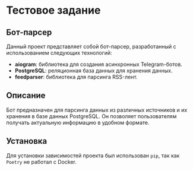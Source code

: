 # Тестовое задание

## Бот-парсер

Данный проект представляет собой бот-парсер, разработанный с использованием следующих технологий:

- **aiogram**: библиотека для создания асинхронных Telegram-ботов.
- **PostgreSQL**: реляционная база данных для хранения данных.
- **feedparser**: библиотека для парсинга RSS-лент.

## Описание

Бот предназначен для парсинга данных из различных источников и их хранения в базе данных PostgreSQL. Он позволяет пользователям получать актуальную информацию в удобном формате.

## Установка

Для установки зависимостей проекта был использован `pip`, так как `Poetry` не работал с Docker. 


